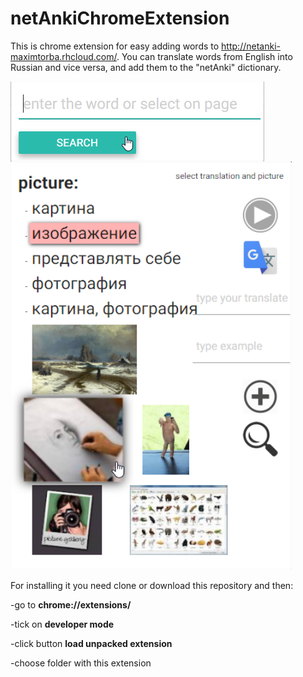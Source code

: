 # netAnkiChromeExtension
This is chrome extension for easy adding words to http://netanki-maximtorba.rhcloud.com/.
You can translate words from English into Russian and vice versa, and add them 
to the "netAnki" dictionary.

<img src="/images/Screenshot_0.png" align="top">
<img src="/images/Screenshot_1.png" width="450px">

For installing it you need clone or download this repository and then:

-go to **chrome://extensions/**

-tick on **developer mode**

-click button **load unpacked extension**

-choose folder with this extension
